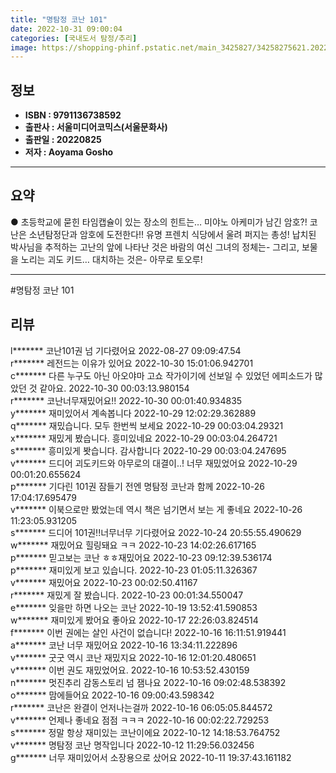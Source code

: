 ```yaml
---
title: "명탐정 코난 101"
date: 2022-10-31 09:00:04
categories: [국내도서 탐정/추리]
image: https://shopping-phinf.pstatic.net/main_3425827/34258275621.20221019125413.jpg
---
```


## **정보**

- **ISBN : 9791136738592**
- **출판사 : 서울미디어코믹스(서울문화사)**
- **출판일 : 20220825**
- **저자 : Aoyama Gosho**

------



## **요약**



● 초등학교에 묻힌 타임캡슐이 있는 장소의 힌트는…
미야노 아케미가 남긴 암호?! 코난은 소년탐정단과 암호에 도전한다!!
유명 프렌치 식당에서 울려 퍼지는 총성!
납치된 박사님을 추적하는 고난의 앞에 나타난 것은
바람의 여신 그녀의 정체는- 그리고, 보물을 노리는 괴도 키드…
대치하는 것은- 아무로 토오루!



------

#명탐정 코난 101


## **리뷰** 

  l******* 코난101권 넘 기다렸어요 2022-08-27 09:09:47.54 <br/>  r******* 레전드는 이유가 있어요 2022-10-30 15:01:06.942701 <br/>  c******* 다른 누구도 아닌 아오야마 고쇼 작가이기에 선보일 수 있었던 에피소드가 많았던 것 같아요. 2022-10-30 00:03:13.980154 <br/>  r******* 코난너무재밌어요!! 2022-10-30 00:01:40.934835 <br/>  y******* 재미있어서 계속봅니다 2022-10-29 12:02:29.362889 <br/>  q******* 재밌습니다. 모두 한번씩 보세요 2022-10-29 00:03:04.29321 <br/>  x******* 재밌게 봤습니다. 흥미있네요 2022-10-29 00:03:04.264721 <br/>  s******* 흥미있게 봣습니다. 감사합니다 2022-10-29 00:03:04.247695 <br/>  v******* 드디어 괴도키드와 아무로의 대결이..! 너무 재밌었어요 2022-10-29 00:01:20.655624 <br/>  p******* 기다린 101권 잠들기 전엔 명탐정 코난과 함께 2022-10-26 17:04:17.695479 <br/>  v******* 이북으로만 봤었는데 역시 책은 넘기면서 보는 게 좋네요 2022-10-26 11:23:05.931205 <br/>  s******* 드디어 101권!!너무너무 기다렸어요 2022-10-24 20:55:55.490629 <br/>  w******* 재밌어요 힐링돼요 ㅋㅋ 2022-10-23 14:02:26.617165 <br/>  p******* 믿고보는 코난 ㅎㅎ재밌어요 2022-10-23 09:12:39.536174 <br/>  p******* 재미있게 보고 있습니다. 2022-10-23 01:05:11.326367 <br/>  v******* 재밌어요 2022-10-23 00:02:50.41167 <br/>  r******* 재밌게 잘 봤습니다. 2022-10-23 00:01:34.550047 <br/>  e******* 잊을만 하면 나오는 코난 2022-10-19 13:52:41.590853 <br/>  w******* 재미있게 봤어요 좋아요 2022-10-17 22:26:03.824514 <br/>  f******* 이번 권에는 살인 사건이 없습니다! 2022-10-16 16:11:51.919441 <br/>  a******* 코난 너무 재밌어요 2022-10-16 13:34:11.222896 <br/>  v******* 굿굿 역시 코난 재밌지요 2022-10-16 12:01:20.480651 <br/>  v******* 이번 권도 재밌었어요. 2022-10-16 10:53:52.430159 <br/>  n******* 멋진추리 감동스토리 넘 잼나요 2022-10-16 09:02:48.538392 <br/>  o******* 맘에들어요 2022-10-16 09:00:43.598342 <br/>  r******* 코난은 완결이 언저나는걸까 2022-10-16 06:05:05.844572 <br/>  v******* 언제나 좋네요 점점 ㅋㅋㅋ 2022-10-16 00:02:22.729253 <br/>  s******* 정말 항상 재미있는 코난이에요 2022-10-12 14:18:53.764752 <br/>  v******* 명탐정 코난 명작입니다 2022-10-12 11:29:56.032456 <br/>  g******* 너무 재미있어서 소장용으로 샀어요 2022-10-11 19:37:43.161182 <br/>
